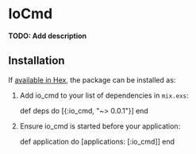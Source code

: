 # IoCmd

**TODO: Add description**

## Installation

If [available in Hex](https://hex.pm/docs/publish), the package can be installed as:

  1. Add io_cmd to your list of dependencies in `mix.exs`:

        def deps do
          [{:io_cmd, "~> 0.0.1"}]
        end

  2. Ensure io_cmd is started before your application:

        def application do
          [applications: [:io_cmd]]
        end

